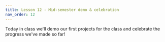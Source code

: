 ```yaml
---
title: Lesson 12 - Mid-semester demo & celebration
nav_order: 12
---
```


Today in class we'll demo our first projects for the class and celebrate the progress we've made so far!
